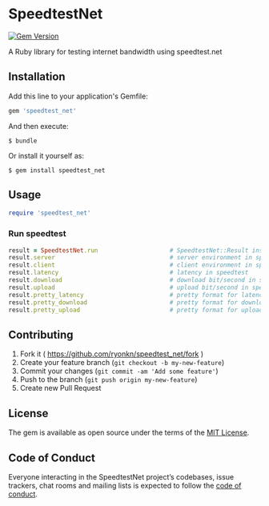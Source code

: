 # SpeedtestNet

[![Gem Version](https://badge.fury.io/rb/speedtest_net.svg)](https://badge.fury.io/rb/speedtest_net)

A Ruby library for testing internet bandwidth using speedtest.net

## Installation

Add this line to your application's Gemfile:

```ruby
gem 'speedtest_net'
```

And then execute:

    $ bundle

Or install it yourself as:

    $ gem install speedtest_net

## Usage

```ruby
require 'speedtest_net'
```

### Run speedtest

```ruby
result = SpeedtestNet.run                    # SpeedtestNet::Result instance
result.server                                # server environment in speedtest
result.client                                # client environment in speedtest
result.latency                               # latency in speedtest
result.download                              # download bit/second in speedtest
result.upload                                # upload bit/second in speedtest
result.pretty_latency                        # pretty format for latency in speedtest
result.pretty_download                       # pretty format for download bit/second in speedtest
result.pretty_upload                         # pretty format for upload bit/second in speedtest
```

## Contributing

1. Fork it ( https://github.com/ryonkn/speedtest_net/fork )
2. Create your feature branch (`git checkout -b my-new-feature`)
3. Commit your changes (`git commit -am 'Add some feature'`)
4. Push to the branch (`git push origin my-new-feature`)
5. Create new Pull Request

## License

The gem is available as open source under the terms of the [MIT License](https://opensource.org/licenses/MIT).

## Code of Conduct

Everyone interacting in the SpeedtestNet project’s codebases, issue trackers, chat rooms and mailing lists is expected to follow the [code of conduct](https://github.com/ryonkn/speedtest_net/blob/master/CODE_OF_CONDUCT.md).
